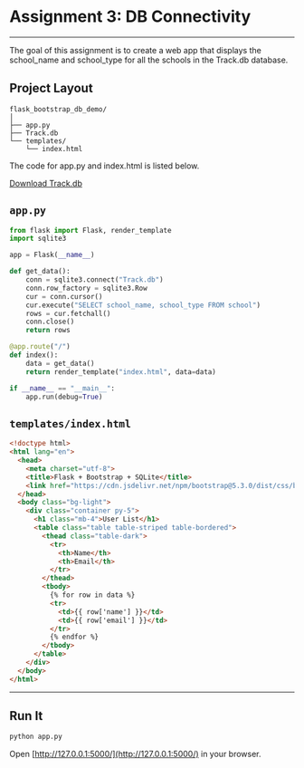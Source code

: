 # Assignment 3: DB Connectivity  

---

The goal of this assignment is to create a web app that displays the school_name and school_type 
for all the schools in the Track.db database. 

## Project Layout

```
flask_bootstrap_db_demo/
│
├── app.py
├── Track.db
└── templates/
    └── index.html
```

The code for app.py and index.html is listed below. 

[Download Track.db](https://raw.githubusercontent.com/trackinsights/webapp-training/main/Track.db)


## `app.py`

```python
from flask import Flask, render_template
import sqlite3

app = Flask(__name__)

def get_data():
    conn = sqlite3.connect("Track.db")
    conn.row_factory = sqlite3.Row
    cur = conn.cursor()
    cur.execute("SELECT school_name, school_type FROM school")
    rows = cur.fetchall()
    conn.close()
    return rows

@app.route("/")
def index():
    data = get_data()
    return render_template("index.html", data=data)

if __name__ == "__main__":
    app.run(debug=True)
```

## `templates/index.html`

```html
<!doctype html>
<html lang="en">
  <head>
    <meta charset="utf-8">
    <title>Flask + Bootstrap + SQLite</title>
    <link href="https://cdn.jsdelivr.net/npm/bootstrap@5.3.0/dist/css/bootstrap.min.css" rel="stylesheet">
  </head>
  <body class="bg-light">
    <div class="container py-5">
      <h1 class="mb-4">User List</h1>
      <table class="table table-striped table-bordered">
        <thead class="table-dark">
          <tr>
            <th>Name</th>
            <th>Email</th>
          </tr>
        </thead>
        <tbody>
          {% for row in data %}
          <tr>
            <td>{{ row['name'] }}</td>
            <td>{{ row['email'] }}</td>
          </tr>
          {% endfor %}
        </tbody>
      </table>
    </div>
  </body>
</html>
```

---

## Run It

```bash
python app.py
```

Open [http://127.0.0.1:5000/](http://127.0.0.1:5000/) in your browser.
